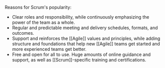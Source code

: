Reasons for Scrum's popularity:
- Clear roles and responsibility, while continuously emphasizing the power of the team as a whole. 
- Regular and predictable meeting and delivery schedules, formats, and outcomes.
- Support and reinforces the [[Agile]] values and principles, while adding structure and foundations that help new [[Agile]] teams get started and more experienced teams get better. 
- Free and open for all to use. Huge amounts of online guidance and support, as well as [[Scrum]]-specific training and certifications. 